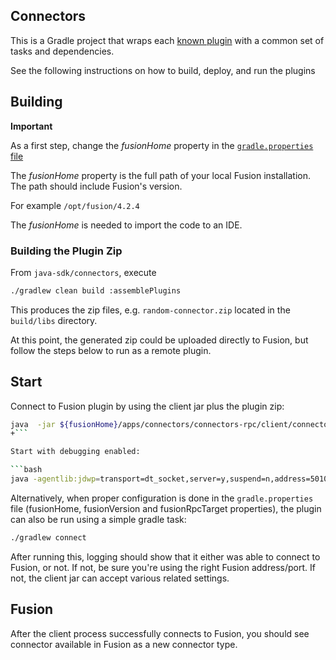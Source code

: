 ## Connectors

This is a Gradle project that wraps each [known plugin](settings.gradle) with a common set of tasks
and dependencies.

See the following instructions on how to build, deploy, and run the plugins

## Building

**Important**


As a first step, change the _fusionHome_ property in the [`gradle.properties` file](gradle.properties)

The _fusionHome_ property is the full path of your local Fusion installation. The path should include Fusion's version.

For example `/opt/fusion/4.2.4`

The _fusionHome_ is needed to import the code to an IDE.

### Building the Plugin Zip

From `java-sdk/connectors`, execute
```bash
./gradlew clean build :assemblePlugins
```

This produces the zip files, e.g. `random-connector.zip` located in the `build/libs` directory.

At this point, the generated zip could be uploaded directly to Fusion, but follow the steps below to run as a remote plugin.


## Start

Connect to Fusion plugin by using the client jar plus the plugin zip:

```bash
java  -jar ${fusionHome}/apps/connectors/connectors-rpc/client/connector-plugin-client-${fusionVersion}-uberjar.jar build/plugins/random-connector.zip
+```

Start with debugging enabled:

```bash
java -agentlib:jdwp=transport=dt_socket,server=y,suspend=n,address=5010 -jar ${fusionHome}/apps/connectors/connectors-rpc/client/connector-plugin-client-${fusionVersion}-uberjar.jar build/plugins/random-connector.zip
```

Alternatively, when proper configuration is done in the `gradle.properties` file (fusionHome, fusionVersion and fusionRpcTarget properties), the plugin can also be run using a simple gradle task:

```bash
./gradlew connect
```

After running this, logging should show that it either was able to connect to Fusion, or not. If not, be sure you're using the right Fusion address/port. If not, the client jar can accept various related settings.

## Fusion
After the client process successfully connects to Fusion, you should see connector available in Fusion as a new connector type.
